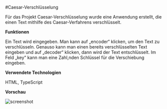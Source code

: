 #Caesar-Verschlüsselung

Für das Projekt Caesar-Verschlüsselung wurde eine Anwendung erstellt, die einen Text mithilfe des Caesar-Verfahrens verschlüsselt. 


**Funktionen**

Ein Text wird eingegeben. Man kann auf „encoder“ klicken, um den Text zu verschlüsseln. Genauso kann man einen bereits verschlüsselten Text eingeben und auf „decoder“ klicken, dann wird der Text entschlüsselt. Im Feld „key“ kann man eine Zahl,nden Schlüssel für die Verschiebung eingeben.


**Verwendete Technologien**

HTML,
TypeScript


**Vorschau**

![screenshot](../src/caesar/preview_caesar.png)
